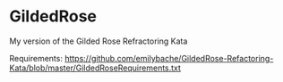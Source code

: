 # GildedRose
My version of the Gilded Rose Refractoring Kata

Requirements:
https://github.com/emilybache/GildedRose-Refactoring-Kata/blob/master/GildedRoseRequirements.txt
